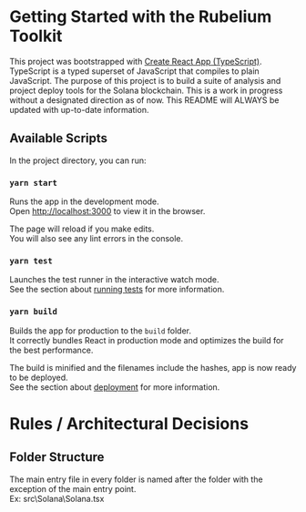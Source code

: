 # Getting Started with the Rubelium Toolkit

This project was bootstrapped with [Create React App (TypeScript)](https://create-react-app.dev/docs/adding-typescript/).
TypeScript is a typed superset of JavaScript that compiles to plain JavaScript.
The purpose of this project is to build a suite of analysis and project deploy tools for the Solana blockchain.
This is a work in progress without a designated direction as of now.
This README will ALWAYS be updated with up-to-date information.

## Available Scripts

In the project directory, you can run:

### `yarn start`

Runs the app in the development mode.\
Open [http://localhost:3000](http://localhost:3000) to view it in the browser.

The page will reload if you make edits.\
You will also see any lint errors in the console.

### `yarn test`

Launches the test runner in the interactive watch mode.\
See the section about [running tests](https://facebook.github.io/create-react-app/docs/running-tests) for more information.

### `yarn build`

Builds the app for production to the `build` folder.\
It correctly bundles React in production mode and optimizes the build for the best performance.

The build is minified and the filenames include the hashes, app is now ready to be deployed.\
See the section about [deployment](https://facebook.github.io/create-react-app/docs/deployment) for more information.

# Rules / Architectural Decisions

## Folder Structure

The main entry file in every folder is named after the folder with the exception of the main entry point.\
Ex: src\Solana\Solana.tsx